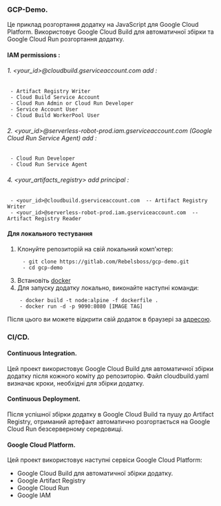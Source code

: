 ### **GCP-Demo.**
Це приклад розгортання додатку на JavaScript для Google Cloud Platform. Використовує Google Cloud Build для автоматичної збірки та Google Cloud Run розгортання додатку.

#### IAM permissions :
###### 1. <your_id>@cloudbuild.gserviceaccount.com add :
     - Artifact Registry Writer
     - Cloud Build Service Account
     - Cloud Run Admin or Cloud Run Developer
     - Service Account User
     - Cloud Build WorkerPool User
###### 2. <your_id>@serverless-robot-prod.iam.gserviceaccount.com (Google Cloud Run Service Agent) add :
     - Cloud Run Developer
     - Cloud Run Service Agent
###### 4. <your_artifacts_registry> add principal :
     - <your_id>@cloudbuild.gserviceaccount.com  -- Artifact Registry Writer
     - <your_id>@serverless-robot-prod.iam.gserviceaccount.com  -- Artifact Registry Reader
     

#### Для локального тестування
 1. Клонуйте репозиторій на свій локальний комп'ютер:

```
     - git clone https://gitlab.com/Rebelsboss/gcp-demo.git
     - cd gcp-demo
```

 3. Встановіть [docker](https://docs.docker.com/engine/install/ubuntu/)
 4. Для запуску додатку локально, виконайте наступні команди:

 ```
     - docker build -t node:alpine -f dockerfile .
     - docker run -d -p 9090:8080 [IMAGE TAG]
```

Після цього ви можете відкрити свій додаток в браузері за [адресою](http://localhost:9090).

### CI/CD.
#### Continuous Integration.
Цей проект використовує Google Cloud Build для автоматичної збірки додатку після кожного коміту до репозиторію. Файл cloudbuild.yaml визначає кроки, необхідні для збірки додатку.

#### Continuous Deployment.
Після успішної збірки додатку в Google Cloud Build та пушу до Artifact Registry, отриманий артефакт автоматично розгортається на Google Cloud Run безсерверному середовищі.

#### Google Cloud Platform.
Цей проект використовує наступні сервіси Google Cloud Platform:
  - Google Cloud Build для автоматичної збірки додатку.
  - Google Artifact Registry
  - Google Cloud Run
  - Google IAM
